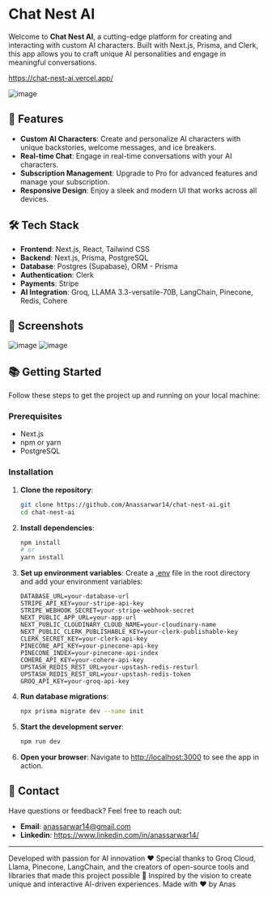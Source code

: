# Chat Nest AI

Welcome to **Chat Nest AI**, a cutting-edge platform for creating and interacting with custom AI characters. Built with Next.js, Prisma, and Clerk, this app allows you to craft unique AI personalities and engage in meaningful conversations.

https://chat-nest-ai.vercel.app/

![image](https://github.com/user-attachments/assets/621d8108-6011-47cd-adcf-cca9500094cb)

## 🚀 Features

- **Custom AI Characters**: Create and personalize AI characters with unique backstories, welcome messages, and ice breakers.
- **Real-time Chat**: Engage in real-time conversations with your AI characters.
- **Subscription Management**: Upgrade to Pro for advanced features and manage your subscription.
- **Responsive Design**: Enjoy a sleek and modern UI that works across all devices.

## 🛠️ Tech Stack

- **Frontend**: Next.js, React, Tailwind CSS
- **Backend**: Next.js, Prisma, PostgreSQL
- **Database**: Postgres (Supabase), ORM - Prisma 
- **Authentication**: Clerk
- **Payments**: Stripe
- **AI Integration**: Groq, LLAMA 3.3-versatile-70B, LangChain, Pinecone, Redis, Cohere

## 📸 Screenshots

![image](https://github.com/user-attachments/assets/02929b5d-2718-4b03-851d-b2cf4bb118f3)
![image](https://github.com/user-attachments/assets/807bb3fc-a01a-4174-bca4-70f5df7febcc)


## 📚 Getting Started

Follow these steps to get the project up and running on your local machine:

### Prerequisites

- Next.js
- npm or yarn
- PostgreSQL

### Installation

1. **Clone the repository**:
    ```bash
    git clone https://github.com/Anassarwar14/chat-nest-ai.git
    cd chat-nest-ai
    ```

2. **Install dependencies**:
    ```bash
    npm install
    # or
    yarn install
    ```

3. **Set up environment variables**:
    Create a [.env](http://_vscodecontentref_/0) file in the root directory and add your environment variables:
    ```env
    DATABASE_URL=your-database-url
    STRIPE_API_KEY=your-stripe-api-key
    STRIPE_WEBHOOK_SECRET=your-stripe-webhook-secret
    NEXT_PUBLIC_APP_URL=your-app-url
    NEXT_PUBLIC_CLOUDINARY_CLOUD_NAME=your-cloudinary-name
    NEXT_PUBLIC_CLERK_PUBLISHABLE_KEY=your-clerk-publishable-key
    CLERK_SECRET_KEY=your-clerk-api-key
    PINECONE_API_KEY=your-pinecone-api-key
    PINECONE_INDEX=your-pinecone-api-index
    COHERE_API_KEY=your-cohere-api-key
    UPSTASH_REDIS_REST_URL=your-upstash-redis-resturl
    UPSTASH_REDIS_REST_URL=your-upstash-redis-token
    GROQ_API_KEY=your-groq-api-key
    ```

4. **Run database migrations**:
    ```bash
    npx prisma migrate dev --name init
    ```

5. **Start the development server**:
    ```bash
    npm run dev

6. **Open your browser**:
    Navigate to [http://localhost:3000](http://localhost:3000) to see the app in action.

## 📧 Contact

Have questions or feedback? Feel free to reach out:

- **Email**: anassarwar14@gmail.com
- **Linkedin**: https://www.linkedin.com/in/anassarwar14/

---
Developed with passion for AI innovation ❤
Special thanks to Groq Cloud, Llama, Pinecone, LangChain, and the creators of open-source tools and libraries that made this project possible 🌟
Inspired by the vision to create unique and interactive AI-driven experiences.
Made with ❤️ by Anas 
